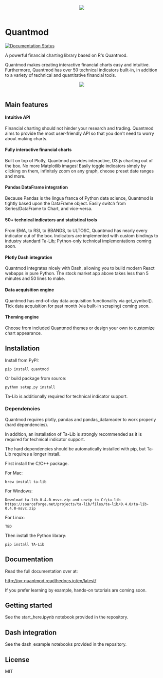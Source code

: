 <div align="center">
  <img src="https://raw.githubusercontent.com/jackwluo/py-quantmod/master/assets/banner.png"><br><br>
</div>

# Quantmod

[![Documentation Status](https://readthedocs.org/projects/py-quantmod/badge/?version=latest)](http://py-quantmod.readthedocs.io/en/latest/?badge=latest)

A powerful financial charting library based on R's Quantmod.

Quantmod makes creating interactive financial charts easy and intuitive. Furthermore, Quantmod has over 50 technical indicators built-in, in addition to a variety of technical and quantitative financial tools.

<div align="center">
  <img src="https://raw.githubusercontent.com/jackwluo/py-quantmod/master/assets/demo.gif"><br><br>
</div>

## Main features

#### Intuitive API

Financial charting should not hinder your research and trading.
Quantmod aims to provide the most user-friendly API so that you don't need to worry about making charts.

#### Fully interactive financial charts

Built on top of Plotly, Quantmod provides interactive, D3.js charting out of the box. No more Matplotlib images!
Easily toggle indicators simply by clicking on them, infinitely zoom on any graph, choose preset date ranges and more.

#### Pandas DataFrame integration

Because Pandas is the lingua franca of Python data science, Quantmod is tightly based upon the DataFrame object.
Easily switch from Series/DataFrame to Chart, and vice-versa.

#### 50+ technical indicators and statistical tools

From EMA, to RSI, to BBANDS, to ULTOSC, Quantmod has nearly every indicator out of the box.
Indicators are implemented with custom bindings to industry standard Ta-Lib; Python-only technical implementations coming soon.

#### Plotly Dash integration

Quantmod integrates nicely with Dash, allowing you to build modern React webapps in pure Python.
The stock market app above takes less than 5 minutes and 50 lines to make.

#### Data acquisition engine

Quantmod has end-of-day data acquisition functionality via get_symbol().
Tick data acquisition for past month (via built-in scraping) coming soon.

#### Theming engine

Choose from included Quantmod themes or design your own to customize chart appearance.

## Installation

Install from PyPI:

    pip install quantmod

Or build package from source:

    python setup.py install

Ta-Lib is additionally required for technical indicator support.

### Dependencies

Quantmod requires plotly, pandas and pandas_datareader to work properly (hard dependencies).

In addition, an installation of Ta-Lib is strongly recommended as it is required for technical indicator support.

The hard dependencies should be automatically installed with pip, but Ta-Lib requires a longer install.

First install the C/C++ package.

For Mac:

    brew install ta-lib

For Windows:

    Download ta-lib-0.4.0-msvc.zip and unzip to C:\ta-lib
    https://sourceforge.net/projects/ta-lib/files/ta-lib/0.4.0/ta-lib-0.4.0-msvc.zip

For Linux:

    TBD

Then install the Python library:

    pip install TA-Lib

## Documentation

Read the full documentation over at:

http://py-quantmod.readthedocs.io/en/latest/

If you prefer learning by example, hands-on tutorials are coming soon.

## Getting started

See the start_here.ipynb notebook provided in the repository.

## Dash integration

See the dash_example notebooks provided in the repository.

## License

MIT
